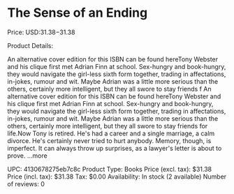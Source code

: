 # The Sense of an Ending

Price: USD:$31.38-$31.38

Product Details:

An alternative cover edition for this ISBN can be found hereTony Webster and his clique first met Adrian Finn at school. Sex-hungry and book-hungry, they would navigate the girl-less sixth form together, trading in affectations, in-jokes, rumour and wit. Maybe Adrian was a little more serious than the others, certainly more intelligent, but they all swore to stay friends f An alternative cover edition for this ISBN can be found hereTony Webster and his clique first met Adrian Finn at school. Sex-hungry and book-hungry, they would navigate the girl-less sixth form together, trading in affectations, in-jokes, rumour and wit. Maybe Adrian was a little more serious than the others, certainly more intelligent, but they all swore to stay friends for life.Now Tony is retired. He's had a career and a single marriage, a calm divorce. He's certainly never tried to hurt anybody. Memory, though, is imperfect. It can always throw up surprises, as a lawyer's letter is about to prove. ...more

UPC: 4130678275eb7c8c
Product Type: Books
Price (excl. tax): $31.38
Price (incl. tax): $31.38
Tax: $0.00
Availability: In stock (2 available)
Number of reviews: 0